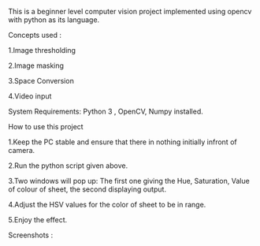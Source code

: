 This is a beginner level computer vision project implemented using opencv with python as its language.

Concepts used :

1.Image thresholding

2.Image masking

3.Space Conversion

4.Video input

System Requirements: Python 3 , OpenCV, Numpy installed.

How to use this project

1.Keep the PC stable and ensure that there in nothing initially infront of camera.

2.Run the python script given above.

3.Two windows will pop up: The first one giving the Hue, Saturation, Value of colour of sheet, the second displaying output.

4.Adjust the HSV values for the color of sheet to be in range.

5.Enjoy the effect.


Screenshots :
